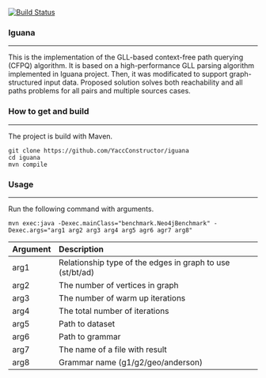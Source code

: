 [![Build Status](https://travis-ci.com/YaccConstructor/iguana.svg?branch=GLL-for-graph)](https://travis-ci.com/YaccConstructor/iguana)

### Iguana
---
This is the implementation of the GLL-based context-free path querying (CFPQ) algorithm. It is based on a high-performance GLL parsing algorithm implemented in Iguana project. Then, it was modificated to support graph-structured input data. Proposed solution solves both reachability and all paths problems for all pairs and multiple sources cases.

### How to get and build
---
The project is build with Maven.

```
git clone https://github.com/YaccConstructor/iguana
cd iguana
mvn compile
```
### Usage
---
Run the following command with arguments.

```
mvn exec:java -Dexec.mainClass="benchmark.Neo4jBenchmark" -Dexec.args="arg1 arg2 arg3 arg4 arg5 agr6 agr7 arg8"
```
Argument | Description
:--- | :---
arg1 | Relationship type of the edges in graph to use (st/bt/ad)
arg2 | The number of vertices in graph
arg3 | The number of warm up iterations
arg4 | The total number of iterations
arg5 | Path to dataset
arg6 | Path to grammar
arg7 | The name of a file with result
arg8 | Grammar name (g1/g2/geo/anderson)
